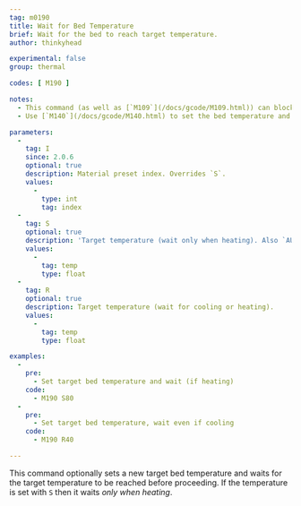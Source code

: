 ```yaml
---
tag: m0190
title: Wait for Bed Temperature
brief: Wait for the bed to reach target temperature.
author: thinkyhead

experimental: false
group: thermal

codes: [ M190 ]

notes:
  - This command (as well as [`M109`](/docs/gcode/M109.html)) can block new commands from the host. To break out of wait for temperature using [`M108`](/docs/gcode/M108.html) from the host, enable `EMERGENCY_PARSER`.
  - Use [`M140`](/docs/gcode/M140.html) to set the bed temperature and proceed without waiting.

parameters:
  -
    tag: I
    since: 2.0.6
    optional: true
    description: Material preset index. Overrides `S`.
    values:
      -
        type: int
        tag: index
  -
    tag: S
    optional: true
    description: 'Target temperature (wait only when heating). Also `AUTOTEMP`: The min auto-temperature.'
    values:
      -
        tag: temp
        type: float
  -
    tag: R
    optional: true
    description: Target temperature (wait for cooling or heating).
    values:
      -
        tag: temp
        type: float

examples:
  -
    pre:
      - Set target bed temperature and wait (if heating)
    code:
      - M190 S80
  -
    pre:
      - Set target bed temperature, wait even if cooling
    code:
      - M190 R40

---
```


This command optionally sets a new target bed temperature and waits for the target temperature to be reached before proceeding. If the temperature is set with `S` then it waits *only when heating*.
